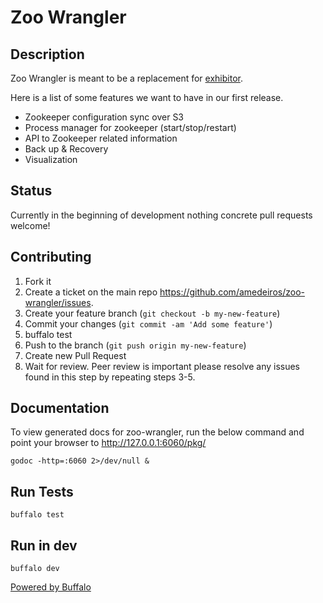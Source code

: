 # Zoo Wrangler

## Description

Zoo Wrangler is meant to be a replacement for [exhibitor](https://github.com/soabase/exhibitor).  

Here is a list of some features we want to have in our first release.

* Zookeeper configuration sync over S3
* Process manager for zookeeper (start/stop/restart)
* API to Zookeeper related information
* Back up & Recovery
* Visualization


## Status

Currently in the beginning of development nothing concrete pull requests welcome!

## Contributing

1. Fork it
2. Create a ticket on the main repo https://github.com/amedeiros/zoo-wrangler/issues.
3. Create your feature branch (`git checkout -b my-new-feature`)
4. Commit your changes (`git commit -am 'Add some feature'`)
5. buffalo test
6. Push to the branch (`git push origin my-new-feature`)
7. Create new Pull Request
8. Wait for review. Peer review is important please resolve any issues found in this step by repeating steps 3-5.

## Documentation

To view generated docs for zoo-wrangler, run the below command and point your browser to http://127.0.0.1:6060/pkg/

    godoc -http=:6060 2>/dev/null &

 ## Run Tests

    buffalo test

 ## Run in dev

    buffalo dev

[Powered by Buffalo](http://gobuffalo.io)

